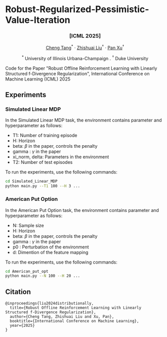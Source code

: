 # Robust-Regularized-Pessimistic-Value-Iteration

### <p align="center">[ICML 2025]</p>

<p align="center">
  <a href="https://tach1018.github.io/">Cheng Tang</a><sup>*</sup> ·
  <a href="">Zhishuai Liu</a><sup>†</sup> ·
  <a href="https://panxulab.github.io/">Pan Xu</a><sup>†</sup>
</p>
<p align="center">
<sup>*</sup> University of Illinois Urbana-Champaign .  
<sup>†</sup> Duke University
</p>

Code for the Paper "Robust Offline Reinforcement Learning with Linearly Structured f-Divergence Regularization", International Conference on Machine Learning (ICML) 2025

## Experiments

### Simulated Linear MDP

In the Simulated Linear MDP task, the environment contains parameter and hyperparameter as follows:
- T1: Number of training episode
- H: Horizon
- beta: $\beta$ in the paper, controls the penalty
- gamma : $\gamma$ in the paper
- xi_norm, delta: Parameters in the environment
- T2: Number of test episodes


To run the experiments, use the following commands:
```bash
cd Simulated_Linear_MDP
python main.py --T1 100 --H 3 ...
```

### American Put Option
In the American Put Option task, the environment contains parameter and hyperparameter as follows:

- N: Sample size
- H: Horizon
- beta: $\beta$ in the paper, controls the penalty
- gamma : $\gamma$ in the paper
- p0 : Perturbation of the environment
- d: Dimention of the feature mapping


To run the experiments, use the following commands:
```bash
cd American_put_opt
python main.py --N 100 --H 20 ...
```

## Citation
```
@inproceedings{liu2024distributionally,
  title={Robust Offline Reinforcement Learning with Linearly Structured f-Divergence Regularization},
  author={Cheng Tang, Zhishuai Liu and Xu, Pan},
  booktitle={International Conference on Machine Learning},
  year={2025}
}
```